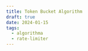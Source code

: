 ```yaml
---
title: Token Bucket Algorithm
draft: true
date: 2024-01-15
tags:
  - algorithma
  - rate-limiter
---
```

